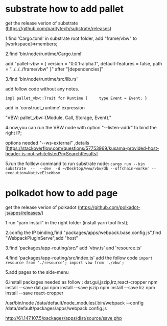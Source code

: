# substrate how to add pallet

get the release verion of substrate (https://github.com/paritytech/substrate/releases)

1.find 'Cargo.toml' in substrate root folder, add "frame/vbw" to [workspace]=>members;

2.find 'bin/node/runtime/Cargo.toml'

add "pallet-vbw = { version = "0.0.1-alpha.1", default-features = false, path = "../../../frame/vbw" }" after "[dependencies]"

3.find 'bin/node/runtime/src/lib.rs'

add follow code without any notes.

`impl pallet_vbw::Trait for Runtime {
​    type Event = Event;
}`

add  in 'construct_runtime' expression

"VBW: pallet_vbw::{Module, Call, Storage, Event<T>},"

4.now,you can run the VBW node with option "--listen-addr" to bind the right IP;

options needed "--ws-external" ,details [https://stackoverflow.com/questions/57753969/kusama-provided-host-header-is-not-whitelisted?r=SearchResults]

5.run the folllow command to run substrate node:
`cargo run --bin substrate  --  --dev  -d ~/Desktop/www/vbw/db --offchain-worker --execution=NativeElseWasm`


# polkadot how to add page

get the release verion of polkadot (https://github.com/polkadot-js/apps/releases/)

1.run "yarn install" in the right folder (install yarn tool first);

2.config the IP binding,find "packages/apps/webpack.base.config.js",find "WebpackPluginServe",add "host"

3.find 'packages/app-routing/src/'
add 'vbw.ts' and 'resource.ts'

4.find 'packages/app-routing/src/index.ts'
add the follow code
`import resource from './resource';
import vbw from './vbw';`

5.add pages to the side-menu

6.install packages needed as follow : dat.gui,jszip,lrz,react-cropper
npm install --save dat.gui
npm install --save jszip
npm install --save lrz
npm install --save react-cropper

/usr/bin/node /data/default/node_modules/.bin/webpack --config /data/default/packages/apps/webpack.config.js



http://61.147.107.5/packages/apps/dist/source/save.php